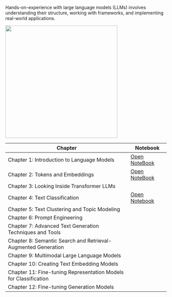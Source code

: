 Hands-on-experience with large language models (LLMs) involves understanding their structure, working with frameworks, and implementing real-world applications.
<div>
  <img src="https://raw.githubusercontent.com/HandsOnLLM/Hands-On-Large-Language-Models/main/images/book_cover.png" width="350"/>
</div>


| Chapter | Notebook |
|---------|----------|
| Chapter 1: Introduction to Language Models | <a href="https://github.com/PARTHIBAN-007/Hands-ON-LLMs/blob/main/1%20Introduction%20To%20Transformers.ipynb ">Open NoteBook</a>|
| Chapter 2: Tokens and Embeddings |<a href="https://github.com/PARTHIBAN-007/Hands-ON-LLMs/blob/main/2%20Tokens%20and%20Embeddings.ipynb ">Open NoteBook</a> |
| Chapter 3: Looking Inside Transformer LLMs | |
| Chapter 4: Text Classification | <a href ="https://github.com/PARTHIBAN-007/Hands-ON-LLMs/blob/main/4%20%20Text%20Classification.ipynb">Open Notebook</a>|
| Chapter 5: Text Clustering and Topic Modeling | |
| Chapter 6: Prompt Engineering | |
| Chapter 7: Advanced Text Generation Techniques and Tools | |
| Chapter 8: Semantic Search and Retrieval-Augmented Generation | |
| Chapter 9: Multimodal Large Language Models | |
| Chapter 10: Creating Text Embedding Models | |
| Chapter 11: Fine-tuning Representation Models for Classification | |
| Chapter 12: Fine-tuning Generation Models | |
